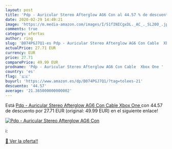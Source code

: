 ```yaml
---
layout: post
title: 'Pdp - Auricular Stereo Afterglow AG6 Con al 44.57 % de descuento'
date: 2020-02-29 14:49:21
image: 'https://m.media-amazon.com/images/I/51fINICgxDL._AC_._SL200_.jpg'
comments: true
category: ofertas
author: ring
slug: 'B074PGJ7Q1-es Pdp - Auricular Stereo Afterglow AG6 Con Cable  Xbox One '
actualPrice: 27.71 EUR
currency: EUR
price: 27.71
comparePrice: 49.99 EUR
prodname: 'Pdp - Auricular Stereo Afterglow AG6 Con Cable  Xbox One '
country: 'es'
flag: '🇪🇸'
buyurl: 'https://www.amazon.es/dp/B074PGJ7Q1/?tag=tolees-21'
descuento: '44.57'
average: '21.365000000000002'
---
```


Está [Pdp - Auricular Stereo Afterglow AG6 Con Cable  Xbox One ](https://www.amazon.es/dp/B074PGJ7Q1/?tag=tolees-21) con 44.57 de descuento por 27.71 EUR (original: 49.99 EUR) en el siguiente enlace!

[![Pdp - Auricular Stereo Afterglow AG6 Con](https://m.media-amazon.com/images/I/51fINICgxDL._AC_._SL200_.jpg)](https://www.amazon.es/dp/B074PGJ7Q1/?tag=tolees-21)

ℹ️:


[🛒 Ver la oferta!!](https://www.amazon.es/dp/B074PGJ7Q1/?tag=tolees-21)
